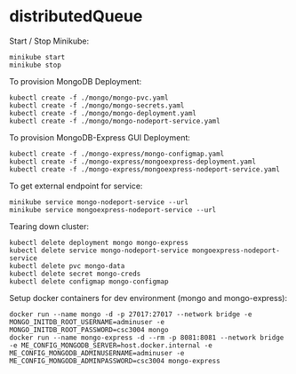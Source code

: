 # distributedQueue

Start / Stop Minikube:

```
minikube start
minikube stop
```

To provision MongoDB Deployment:

```
kubectl create -f ./mongo/mongo-pvc.yaml
kubectl create -f ./mongo/mongo-secrets.yaml
kubectl create -f ./mongo/mongo-deployment.yaml
kubectl create -f ./mongo/mongo-nodeport-service.yaml
```

To provision MongoDB-Express GUI Deployment:

```
kubectl create -f ./mongo-express/mongo-configmap.yaml
kubectl create -f ./mongo-express/mongoexpress-deployment.yaml
kubectl create -f ./mongo-express/mongoexpress-nodeport-service.yaml
```

To get external endpoint for service:

```
minikube service mongo-nodeport-service --url
minikube service mongoexpress-nodeport-service --url
```

Tearing down cluster:

```
kubectl delete deployment mongo mongo-express
kubectl delete service mongo-nodeport-service mongoexpress-nodeport-service
kubectl delete pvc mongo-data
kubectl delete secret mongo-creds
kubectl delete configmap mongo-configmap
```

Setup docker containers for dev environment (mongo and mongo-express):

```
docker run --name mongo -d -p 27017:27017 --network bridge -e MONGO_INITDB_ROOT_USERNAME=adminuser -e MONGO_INITDB_ROOT_PASSWORD=csc3004 mongo
docker run --name mongo-express -d --rm -p 8081:8081 --network bridge -e ME_CONFIG_MONGODB_SERVER=host.docker.internal -e ME_CONFIG_MONGODB_ADMINUSERNAME=adminuser -e ME_CONFIG_MONGODB_ADMINPASSWORD=csc3004 mongo-express
```
